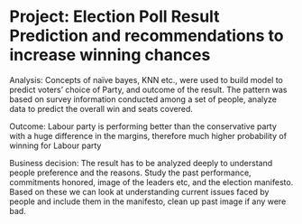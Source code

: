 # Project: Election Poll Result Prediction and recommendations to increase winning chances

Analysis: Concepts of naïve bayes, KNN etc., were used to build model to predict voters’ choice of Party, and outcome of the result. The pattern was based on survey information conducted among a set of people, analyze data to predict the overall win and seats covered.

Outcome: Labour party is performing better than the conservative party with a huge difference in the margins, therefore much higher probability of winning for Labour party

Business decision: The result has to be analyzed deeply to understand people preference and the reasons. Study the past performance, commitments honored, image of the leaders etc, and the election manifesto. Based on these we can look at understanding current issues faced by people and include them in the manifesto, clean up past image if any were bad.
